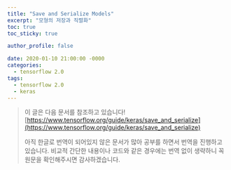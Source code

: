 ```yaml
---
title: "Save and Serialize Models"
excerpt: "모형의 저장과 직렬화"
toc: true
toc_sticky: true

author_profile: false

date: 2020-01-10 21:00:00 -0000
categories: 
  - tensorflow 2.0
tags:
  - tensorflow 2.0
  - keras
---
```

> 이 글은 다음 문서를 참조하고 있습니다!
>[https://www.tensorflow.org/guide/keras/save_and_serialize](https://www.tensorflow.org/guide/keras/save_and_serialize)
> 
> 아직 한글로 번역이 되어있지 않은 문서가 많아 공부를 하면서 번역을 진행하고 있습니다.
> 비교적 간단한 내용이나 코드와 같은 경우에는 번역 없이 생략하니 꼭 원문을 확인해주시면 감사하겠습니다.


<!--stackedit_data:
eyJoaXN0b3J5IjpbLTE0MDY4NTc3NzVdfQ==
-->